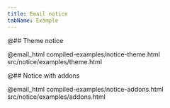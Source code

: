 ```yaml
---
title: Email notice
tabName: Example
---
```


@## Theme notice

@email_html compiled-examples/notice-theme.html src/notice/examples/theme.html

@## Notice with addons

@email_html compiled-examples/notice-addons.html src/notice/examples/addons.html
